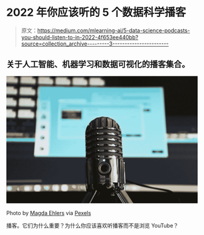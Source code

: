 # 2022 年你应该听的 5 个数据科学播客

> 原文：<https://medium.com/mlearning-ai/5-data-science-podcasts-you-should-listen-to-in-2022-4f653ee440bb?source=collection_archive---------3----------------------->

## 关于人工智能、机器学习和数据可视化的播客集合。

![](img/68d6d0304c9949bdb60ae5b46cc09253.png)

Photo by [Magda Ehlers](https://www.pexels.com/@magda-ehlers-pexels/) via [Pexels](https://www.pexels.com/photo/selective-focus-photography-of-gray-stainless-steel-condenser-microphone-1054713/)

播客。它们为什么重要？为什么你应该喜欢听播客而不是浏览 YouTube？